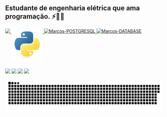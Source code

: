 ## Estudante de engenharia elétrica que ama programação. ⚡👨‍💻 

[comment]: <> (<img height="200em" src="https://github-readme-stats.vercel.app/api?username=mrcsantos1&show_icons=true&theme=highcontrast&include_all_commits=true&count_private=true"/>) 

 <div> 
  <a href="https://github.com/mrcsantos1"> 
  <img height="250" src="https://github-readme-stats.vercel.app/api/top-langs/?username=mrcsantos1&layout=compact&langs_count=7&theme=highcontrast"/> 
  <img align="top" alt="Marcos-PYTHON" height="100" width="100" src="https://raw.githubusercontent.com/devicons/devicon/master/icons/python/python-original.svg"> 
	<img align="top" alt="Marcos-POSTGRESQL" height="100" width="100" src="https://cdn.jsdelivr.net/gh/devicons/devicon/icons/postgresql/postgresql-original.svg" />
	<img align="top" alt="Marcos-DATABASE" height="80" width="80" src="https://img-premium.flaticon.com/png/512/586/premium/586293.png?token=exp=1632070464~hmac=8617f60fd68b56b22976a29e1e293009" />	
</div>  
	

	
##
 
	
<div> 
  <a href="https://www.youtube.com/channel/UC6skDS_MMFa-ad5cxAaaqDg/videos" target="_blank"><img src="https://img.shields.io/badge/YouTube-FF0000?style=for-the-badge&logo=youtube&logoColor=white" target="_blank"></a>
  <a href="https://www.instagram.com/mrc.asantos/" target="_blank"><img src="https://img.shields.io/badge/-Instagram-%23E4405F?style=for-the-badge&logo=instagram&logoColor=white" target="_blank"></a>
  <a href = "mailto:mrcsantos1@outlook.com"><img src="https://img.shields.io/badge/Microsoft_Outlook-0078D4?style=for-the-badge&logo=microsoft-outlook&logoColor=white" target="_blank"></a>
  <a href="https://www.linkedin.com/in/mrcsantos/" target="_blank"><img src="https://img.shields.io/badge/-LinkedIn-%230077B5?style=for-the-badge&logo=linkedin&logoColor=white" target="_blank"></a> 
 
  ![Snake animation](https://github.com/mrcsantos1/mrcsantos1/blob/output/github-contribution-grid-snake.svg)
 
</div>
